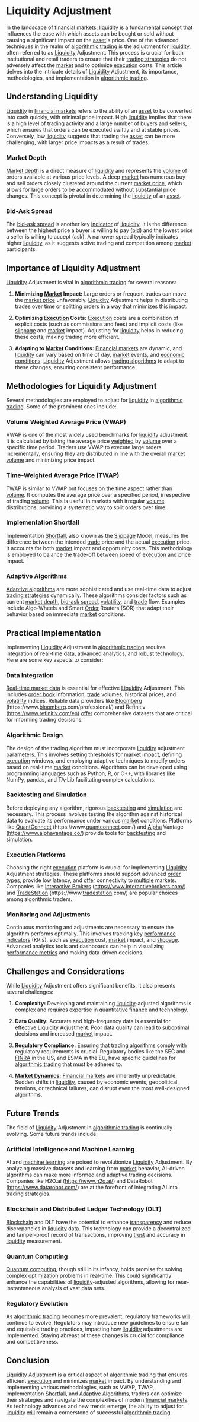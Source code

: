 # Liquidity Adjustment

In the landscape of [financial markets](../f/financial_market.md), [liquidity](../l/liquidity.md) is a fundamental concept that influences the ease with which assets can be bought or sold without causing a significant impact on the [asset](../a/asset.md)'s price. One of the advanced techniques in the realm of [algorithmic trading](../a/algorithmic_trading.md) is the adjustment for [liquidity](../l/liquidity.md), often referred to as [Liquidity](../l/liquidity.md) Adjustment. This process is crucial for both institutional and retail traders to ensure that their [trading strategies](../t/trading_strategies.md) do not adversely affect the [market](../m/market.md) and to optimize [execution](../e/execution.md) costs. This article delves into the intricate details of [Liquidity](../l/liquidity.md) Adjustment, its importance, methodologies, and implementation in [algorithmic trading](../a/algorithmic_trading.md).

## Understanding Liquidity

[Liquidity](../l/liquidity.md) in [financial markets](../f/financial_market.md) refers to the ability of an [asset](../a/asset.md) to be converted into cash quickly, with minimal price impact. High [liquidity](../l/liquidity.md) implies that there is a high level of trading activity and a large number of buyers and sellers, which ensures that orders can be executed swiftly and at stable prices. Conversely, low [liquidity](../l/liquidity.md) suggests that trading the [asset](../a/asset.md) can be more challenging, with larger price impacts as a result of trades.

### Market Depth

[Market depth](../m/market_depth.md) is a direct measure of [liquidity](../l/liquidity.md) and represents the [volume](../v/volume.md) of orders available at various price levels. A deep [market](../m/market.md) has numerous buy and sell orders closely clustered around the current [market price](../m/market_price.md), which allows for large orders to be accommodated without substantial price changes. This concept is pivotal in determining the [liquidity](../l/liquidity.md) of an [asset](../a/asset.md).

### Bid-Ask Spread

The [bid-ask spread](../b/bid-ask_spread.md) is another key [indicator](../i/indicator.md) of [liquidity](../l/liquidity.md). It is the difference between the highest price a buyer is willing to pay ([bid](../b/bid.md)) and the lowest price a seller is willing to accept (ask). A narrower spread typically indicates higher [liquidity](../l/liquidity.md), as it suggests active trading and competition among [market](../m/market.md) participants.

## Importance of Liquidity Adjustment

[Liquidity](../l/liquidity.md) Adjustment is vital in [algorithmic trading](../a/algorithmic_trading.md) for several reasons:

1. **Minimizing [Market](../m/market.md) Impact:** Large orders or frequent trades can move the [market price](../m/market_price.md) unfavorably. [Liquidity](../l/liquidity.md) Adjustment helps in distributing trades over time or splitting orders in a way that minimizes this impact.

2. **Optimizing [Execution](../e/execution.md) Costs:** [Execution](../e/execution.md) costs are a combination of explicit costs (such as commissions and fees) and implicit costs (like [slippage](../s/slippage.md) and [market](../m/market.md) impact). Adjusting for [liquidity](../l/liquidity.md) helps in reducing these costs, making trading more efficient.

3. **Adapting to [Market](../m/market.md) Conditions:** [Financial markets](../f/financial_market.md) are dynamic, and [liquidity](../l/liquidity.md) can vary based on time of day, [market](../m/market.md) events, and [economic conditions](../e/economic_conditions.md). [Liquidity](../l/liquidity.md) Adjustment allows [trading algorithms](../t/trading_algorithms.md) to adapt to these changes, ensuring consistent performance.

## Methodologies for Liquidity Adjustment

Several methodologies are employed to adjust for [liquidity](../l/liquidity.md) in [algorithmic trading](../a/algorithmic_trading.md). Some of the prominent ones include:

### Volume Weighted Average Price (VWAP)

VWAP is one of the most widely used benchmarks for [liquidity](../l/liquidity.md) adjustment. It is calculated by taking the average price [weighted](../w/weighted.md) by [volume](../v/volume.md) over a specific time period. Traders use VWAP to execute large orders incrementally, ensuring they are distributed in line with the overall [market](../m/market.md) [volume](../v/volume.md) and minimizing price impact.

### Time-Weighted Average Price (TWAP)

TWAP is similar to VWAP but focuses on the time aspect rather than [volume](../v/volume.md). It computes the average price over a specified period, irrespective of trading [volume](../v/volume.md). This is useful in markets with irregular [volume](../v/volume.md) distributions, providing a systematic way to split orders over time.

### Implementation Shortfall

Implementation [Shortfall](../s/shortfall.md), also known as the [Slippage](../s/slippage.md) Model, measures the difference between the intended [trade](../t/trade.md) price and the actual [execution](../e/execution.md) price. It accounts for both [market](../m/market.md) impact and opportunity costs. This methodology is employed to balance the [trade](../t/trade.md)-off between speed of [execution](../e/execution.md) and price impact.

### Adaptive Algorithms

[Adaptive algorithms](../a/adaptive_algorithms.md) are more sophisticated and use real-time data to adjust [trading strategies](../t/trading_strategies.md) dynamically. These algorithms consider factors such as current [market depth](../m/market_depth.md), [bid-ask spread](../b/bid-ask_spread.md), [volatility](../v/volatility.md), and [trade](../t/trade.md) flow. Examples include Algo-Wheels and Smart [Order](../o/order.md) Routers (SOR) that adapt their behavior based on immediate [market](../m/market.md) conditions.

## Practical Implementation

Implementing [Liquidity](../l/liquidity.md) Adjustment in [algorithmic trading](../a/algorithmic_trading.md) requires integration of real-time data, advanced analytics, and [robust](../r/robust.md) technology. Here are some key aspects to consider:

### Data Integration

[Real-time market data](../r/real-time_market_data.md) is essential for effective [Liquidity](../l/liquidity.md) Adjustment. This includes [order book](../o/order_book.md) information, [trade](../t/trade.md) volumes, historical prices, and [volatility](../v/volatility.md) indices. Reliable data providers like [Bloomberg](../b/bloomberg.md) (https://www.[bloomberg](../b/bloomberg.md).com/professional/) and Refinitiv (https://www.refinitiv.com/en) [offer](../o/offer.md) comprehensive datasets that are critical for informing trading decisions.

### Algorithmic Design

The design of the trading algorithm must incorporate [liquidity](../l/liquidity.md) adjustment parameters. This involves setting thresholds for [market](../m/market.md) impact, defining [execution](../e/execution.md) windows, and employing adaptive techniques to modify orders based on real-time [market](../m/market.md) conditions. Algorithms can be developed using programming languages such as Python, R, or C++, with libraries like NumPy, pandas, and TA-Lib facilitating complex calculations.

### Backtesting and Simulation

Before deploying any algorithm, rigorous [backtesting](../b/backtesting.md) and [simulation](../s/simulation_in_trading.md) are necessary. This process involves testing the algorithm against historical data to evaluate its performance under various [market](../m/market.md) conditions. Platforms like [QuantConnect](../q/quantconnect.md) (https://www.[quantconnect](../q/quantconnect.md).com/) and [Alpha](../a/alpha.md) Vantage (https://www.alphavantage.co/) provide tools for [backtesting](../b/backtesting.md) and [simulation](../s/simulation_in_trading.md).

### Execution Platforms

Choosing the right [execution](../e/execution.md) platform is crucial for implementing [Liquidity](../l/liquidity.md) Adjustment strategies. These platforms should support advanced [order types](../o/order_types_in_trading.md), provide low latency, and [offer](../o/offer.md) connectivity to [multiple](../m/multiple.md) markets. Companies like [Interactive Brokers](../i/interactive_brokers.md) (https://www.interactivebrokers.com/) and [TradeStation](../t/tradestation.md) (https://www.[tradestation](../t/tradestation.md).com/) are popular choices among algorithmic traders.

### Monitoring and Adjustments

Continuous monitoring and adjustments are necessary to ensure the algorithm performs optimally. This involves tracking key [performance indicators](../p/performance_indicators.md) (KPIs), such as [execution](../e/execution.md) cost, [market](../m/market.md) impact, and [slippage](../s/slippage.md). Advanced analytics tools and dashboards can help in visualizing [performance metrics](../p/performance_metrics.md) and making data-driven decisions.

## Challenges and Considerations

While [Liquidity](../l/liquidity.md) Adjustment offers significant benefits, it also presents several challenges:

1. **Complexity:** Developing and maintaining [liquidity](../l/liquidity.md)-adjusted algorithms is complex and requires expertise in [quantitative finance](../q/quantitative_finance.md) and technology.

2. **Data Quality:** Accurate and high-frequency data is essential for effective [Liquidity](../l/liquidity.md) Adjustment. Poor data quality can lead to suboptimal decisions and increased [market](../m/market.md) impact.

3. **Regulatory Compliance:** Ensuring that [trading algorithms](../t/trading_algorithms.md) comply with regulatory requirements is crucial. Regulatory bodies like the SEC and [FINRA](../f/finra.md) in the US, and ESMA in the EU, have specific guidelines for [algorithmic trading](../a/algorithmic_trading.md) that must be adhered to.

4. **[Market Dynamics](../m/market_dynamics.md):** [Financial markets](../f/financial_market.md) are inherently unpredictable. Sudden shifts in [liquidity](../l/liquidity.md), caused by economic events, geopolitical tensions, or technical failures, can disrupt even the most well-designed algorithms.

## Future Trends

The field of [Liquidity](../l/liquidity.md) Adjustment in [algorithmic trading](../a/algorithmic_trading.md) is continually evolving. Some future trends include:

### Artificial Intelligence and Machine Learning

AI and [machine learning](../m/machine_learning.md) are poised to revolutionize [Liquidity](../l/liquidity.md) Adjustment. By analyzing massive datasets and learning from [market](../m/market.md) behavior, AI-driven algorithms can make more informed and adaptive trading decisions. Companies like H2O.ai (https://www.h2o.ai/) and DataRobot (https://www.datarobot.com/) are at the forefront of integrating AI into [trading strategies](../t/trading_strategies.md).

### Blockchain and Distributed Ledger Technology (DLT)

[Blockchain](../b/blockchain_in_trading.md) and DLT have the potential to enhance [transparency](../t/transparency.md) and reduce discrepancies in [liquidity](../l/liquidity.md) data. This technology can provide a decentralized and tamper-proof record of transactions, improving [trust](../t/trust.md) and accuracy in [liquidity](../l/liquidity.md) measurement.

### Quantum Computing

[Quantum computing](../q/quantum_computing_in_trading.md), though still in its infancy, holds promise for solving complex [optimization](../o/optimization.md) problems in real-time. This could significantly enhance the capabilities of [liquidity](../l/liquidity.md)-adjusted algorithms, allowing for near-instantaneous analysis of vast data sets.

### Regulatory Evolution

As [algorithmic trading](../a/algorithmic_trading.md) becomes more prevalent, regulatory frameworks [will](../w/will.md) continue to evolve. Regulators may introduce new guidelines to ensure fair and equitable trading practices, impacting how [liquidity](../l/liquidity.md) adjustments are implemented. Staying abreast of these changes is crucial for compliance and competitiveness.

## Conclusion

[Liquidity](../l/liquidity.md) Adjustment is a critical aspect of [algorithmic trading](../a/algorithmic_trading.md) that ensures efficient [execution](../e/execution.md) and minimizes [market](../m/market.md) impact. By understanding and implementing various methodologies, such as VWAP, TWAP, Implementation [Shortfall](../s/shortfall.md), and [Adaptive Algorithms](../a/adaptive_algorithms.md), traders can optimize their strategies and navigate the complexities of modern [financial markets](../f/financial_market.md). As technology advances and new trends emerge, the ability to adjust for [liquidity](../l/liquidity.md) [will](../w/will.md) remain a cornerstone of successful [algorithmic trading](../a/algorithmic_trading.md).
